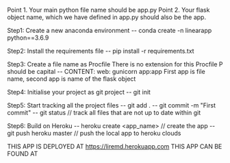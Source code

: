 Point 1. Your main python file name should be app.py
Point 2. Your flask object name, which we have defined in app.py should also be the app.

Step1: Create a new anaconda environment
        -- conda create -n linearapp python==3.6.9
        
Step2: Install the requirements file
        -- pip install -r requirements.txt
        
Step3: Create a file name as Procfile
        There is no extension for this Procfile
        P should be capital
        -- CONTENT: web: gunicorn app:app
        First app is file name, second app is name of the flask object
        
Step4: Initialise your project as git project
       -- git init
       
Step5: Start tracking all the project files
        -- git add .
        -- git commit -m "First commit"
        -- git status // track all files that are not up to date within git
        
Step6: Build on Heroku
       -- heroku create <app_name> // create the app
       -- git push heroku master // push the local app to heroku clouds
       
THIS APP IS DEPLOYED AT https://liremd.herokuapp.com
THIS APP CAN BE FOUND AT 
